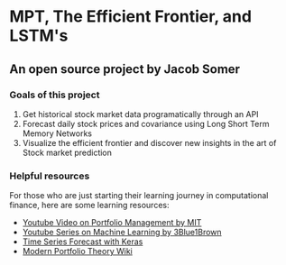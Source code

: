 # MPT, The Efficient Frontier, and LSTM's
## An open source project by Jacob Somer
### Goals of this project
1. Get historical stock market data programatically through an API
2. Forecast daily stock prices and covariance using Long Short Term Memory Networks
3. Visualize the efficient frontier and discover new insights in the art of Stock market prediction
### Helpful resources
For those who are just starting their learning journey in computational finance, here are some learning resources:

* [Youtube Video on Portfolio Management by MIT](https://www.youtube.com/watch?v=8TJQhQ2GZ0Y) 
* [Youtube Series on Machine Learning by 3Blue1Brown](https://www.youtube.com/playlist?list=PLZHQObOWTQDNU6R1_67000Dx_ZCJB-3pi) 
* [Time Series Forecast with Keras](https://keras.io/examples/timeseries/timeseries_weather_forecasting/) 
* [Modern Portfolio Theory Wiki](https://en.wikipedia.org/wiki/Modern_portfolio_theory) 

##
